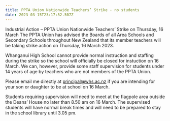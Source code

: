 ```yaml
---
title: PPTA Union Nationwide Teachers’ Strike - no students
date: 2023-03-15T23:17:52.507Z
---
```

Industrial Action – PPTA Union Nationwide Teachers’ Strike on Thursday, 16 March
The PPTA Union has advised the Boards of all Area Schools and Secondary Schools throughout New Zealand that its member teachers will be taking strike action on Thursday, 16 March 2023.

Whanganui High School cannot provide normal instruction and staffing during the strike so the school will officially be closed for instuction on 16 March.  We can, however, provide some staff supervision for students under 14 years of age by teachers who are not members of the PPTA Union.

Please email me directly at principal@whs.ac.nz if you are intending for your son or daughter to be at school on 16 March.

Students requiring supervision will need to meet at the flagpole area outside the Deans’ House no later than 8.50 am on 16 March.  The supervised students will have normal break times and will need to be prepared to stay in the school library until 3.05 pm.

